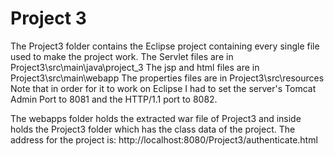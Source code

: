 # Project 3

The Project3 folder contains the Eclipse project containing every single file used to make the project work. 
The Servlet files are in Project3\src\main\java\project_3
The jsp and html files are in Project3\src\main\webapp
The properties files are in Project3\src\resources
Note that in order for it to work on Eclipse I had to set the server's Tomcat Admin Port to 8081 and the HTTP/1.1 port to 8082.

The webapps folder holds the extracted war file of Project3 and inside holds the Project3 folder which has the class data of the project. The address for the project is:
http://localhost:8080/Project3/authenticate.html